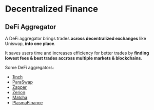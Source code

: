 # Decentralized Finance

## DeFi Aggregator

A DeFi aggregator brings trades **across decentralized exchanges** like Uniswap,
**into one place**.

It saves users time and increases efficiency for better trades by **finding
lowest fees & best trades accross multiple markets & blockchains**.

Some DeFi aggregators:
- [1inch](https://app.1inch.io)
- [ParaSwap](https://app.paraswap.io)
- [Zapper](https://zapper.fi/exchange)
- [Zerion](https://app.zerion.io)
- [Matcha](https://matcha.xyz)
- [PlasmaFinance](https://apy.plasma.finance)
